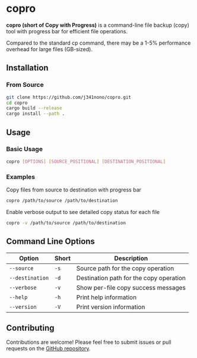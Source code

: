 # copro

**copro (short of Copy with Progress)** is a command-line file backup (copy) tool with progress bar for efficient file operations.

Compared to the standard cp command, there may be a 1-5% performance overhead for large files (GB-sized).

## Installation

### From Source

```bash
git clone https://github.com/j341nono/copro.git
cd copro
cargo build --release
cargo install --path .
```

## Usage

### Basic Usage

```bash
copro [OPTIONS] [SOURCE_POSITIONAL] [DESTINATION_POSITIONAL]
```

### Examples

Copy files from source to destination with progress bar

```bash
copro /path/to/source /path/to/destination
```

Enable verbose output to see detailed copy status for each file

```bash
copro -v /path/to/source /path/to/destination
```

## Command Line Options

| Option | Short | Description |
|--------|-------|-------------|
| `--source` | `-s` | Source path for the copy operation |
| `--destination` | `-d` | Destination path for the copy operation |
| `--verbose` | `-v` | Show per-file copy success messages |
| `--help` | `-h` | Print help information |
| `--version` | `-V` | Print version information |

## Contributing

Contributions are welcome! Please feel free to submit issues or pull requests on the [GitHub repository](https://github.com/j341nono/copro).
